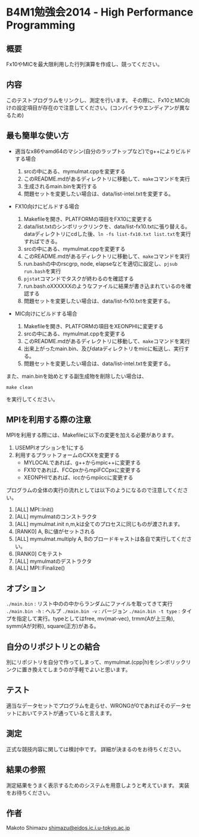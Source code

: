 B4M1勉強会2014 - High Performance Programming
====

概要
----
Fx10やMICを最大限利用した行列演算を作成し、競ってください。

内容
----
このテストプログラムをリンクし、測定を行います。
その際に、Fx10とMIC向けの設定項目が存在ので注意してください。(コンパイラやエンディアンが異なるため)

最も簡単な使い方
----
* 適当なx86やamd64のマシン(自分のラップトップなど)でg++によりビルドする場合
  1. srcの中にある、mymulmat.cppを変更する
  2. このREADME.mdがあるディレクトリに移動して、`make`コマンドを実行
  3. 生成されるmain.binを実行する
  4. 問題セットを変更したい場合は、data/list-intel.txtを変更する。

* FX10向けにビルドする場合
  1. Makefileを開き、PLATFORMの項目をFX10に変更する
  2. data/list.txtのシンボリックリンクを、data/list-fx10.txtに張り替える。
     dataディレクトリにcdした後、`ln -fs list-fx10.txt list.txt`を実行すればできる。
  3. srcの中にある、mymulmat.cppを変更する
  4. このREADME.mdがあるディレクトリに移動して、`make`コマンドを実行
  5. run.bashの中のrscgrp, node, elapseなどを適切に設定し、`pjsub run.bash`を実行
  6. `pjstat`コマンドでタスクが終わるのを確認する
  7. run.bash.oXXXXXXのようなファイルに結果が書き込まれているのを確認する
  8. 問題セットを変更したい場合は、data/list-fx10.txtを変更する。

* MIC向けにビルドする場合
  1. Makefileを開き、PLATFORMの項目をXEONPHIに変更する
  2. srcの中にある、mymulmat.cppを変更する
  3. このREADME.mdがあるディレクトリに移動して、`make`コマンドを実行
  4. 出来上がったmain.bin、及びdataディレクトリをmicに転送し、実行する。
  5. 問題セットを変更したい場合は、data/list-intel.txtを変更する。


また、main.binを始めとする副生成物を削除したい場合は、
```
make clean
```
を実行してください。

MPIを利用する際の注意
----
MPIを利用する際には、Makefileに以下の変更を加える必要があります。
1. USEMPIオプションを1にする
2. 利用するプラットフォームのCXXを変更する
   * MYLOCALであれば、g++からmpic++に変更する
   * FX10であれば、FCCpxからmpiFCCpxに変更する
   * XEONPHIであれば、iccからmpiiccに変更する

プログラムの全体の実行の流れとしては以下のようになるので注意してください。
1. [ALL]   MPI::Init()
2. [ALL]   mymulmatのコンストラクタ
3. [ALL]   mymulmat.init n,m,kは全てのプロセスに同じものが渡されます。
4. [RANK0] A, Bに値がセットされる
5. [ALL]   mymulmat.multiply A, Bのブロードキャストは各自で実行してください。
6. [RANK0] Cをテスト
7. [ALL]   mymulmatのデストラクタ
8. [ALL]   MPI::Finalize()

オプション
----
`./main.bin` : リスト中の<free>の中からランダムにファイルを取ってきて実行
`./main.bin -h` : ヘルプ
`./main.bin -v` : バージョン
`./main.bin -t type` : タイプを指定して実行。typeとしてはfree, mv(mat-vec), trmm(Aが上三角), symm(Aが対称), square(正方)がある。

自分のリポジトリとの結合
----
別にリポジトリを自分で作ってしまって、mymulmat.(cpp|h)をシンボリックリンクに置き換えてしまうのが手軽でよいと思います。

テスト
----
適当なデータセットでプログラムを走らせ、WRONGが0であればそのデータセットにおいてテストが通っていると言えます。

測定
----
正式な競技内容に関しては検討中です。
詳細が決まるのをお待ちください。

結果の参照
----
測定結果をうまく表示するためのシステムを用意しようと考えています。
実装をお待ちください。

作者
----
Makoto Shimazu <shimazu@eidos.ic.i.u-tokyo.ac.jp>
